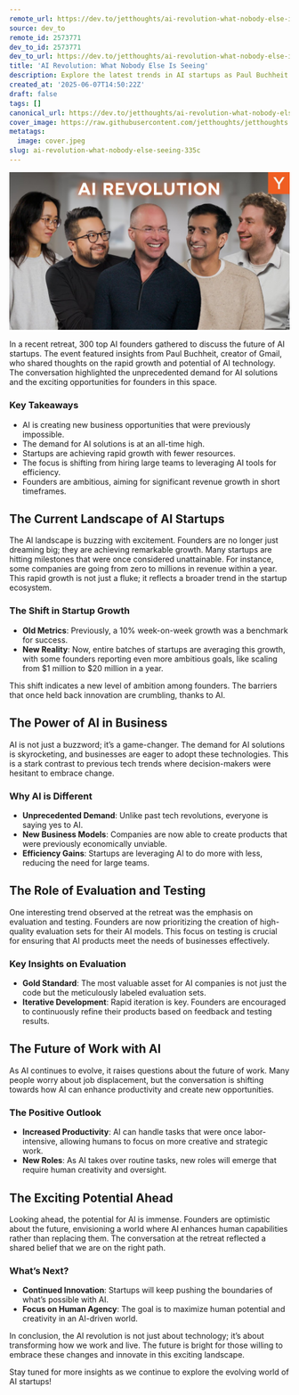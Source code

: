 ```yaml
---
remote_url: https://dev.to/jetthoughts/ai-revolution-what-nobody-else-is-seeing-23bc
source: dev_to
remote_id: 2573771
dev_to_id: 2573771
dev_to_url: https://dev.to/jetthoughts/ai-revolution-what-nobody-else-is-seeing-23bc
title: 'AI Revolution: What Nobody Else Is Seeing'
description: Explore the latest trends in AI startups as Paul Buchheit discusses the unprecedented demand for AI solutions and the exciting opportunities for founders in this rapidly evolving landscape.
created_at: '2025-06-07T14:50:22Z'
draft: false
tags: []
canonical_url: https://dev.to/jetthoughts/ai-revolution-what-nobody-else-is-seeing-23bc
cover_image: https://raw.githubusercontent.com/jetthoughts/jetthoughts.github.io/master/content/blog/ai-revolution-what-nobody-else-seeing-335c/cover.jpeg
metatags:
  image: cover.jpeg
slug: ai-revolution-what-nobody-else-seeing-335c
---
```

[![AI Revolution: What Nobody Else Is Seeing](file_0.jpg)](https://www.youtube.com/watch?v=0LMK5JYkB94)

In a recent retreat, 300 top AI founders gathered to discuss the future of AI startups. The event featured insights from Paul Buchheit, creator of Gmail, who shared thoughts on the rapid growth and potential of AI technology. The conversation highlighted the unprecedented demand for AI solutions and the exciting opportunities for founders in this space.

### Key Takeaways

*   AI is creating new business opportunities that were previously impossible.
*   The demand for AI solutions is at an all-time high.
*   Startups are achieving rapid growth with fewer resources.
*   The focus is shifting from hiring large teams to leveraging AI tools for efficiency.
*   Founders are ambitious, aiming for significant revenue growth in short timeframes.

## The Current Landscape of AI Startups

The AI landscape is buzzing with excitement. Founders are no longer just dreaming big; they are achieving remarkable growth. Many startups are hitting milestones that were once considered unattainable. For instance, some companies are going from zero to millions in revenue within a year. This rapid growth is not just a fluke; it reflects a broader trend in the startup ecosystem.

### The Shift in Startup Growth

*   **Old Metrics**: Previously, a 10% week-on-week growth was a benchmark for success.
*   **New Reality**: Now, entire batches of startups are averaging this growth, with some founders reporting even more ambitious goals, like scaling from $1 million to $20 million in a year.

This shift indicates a new level of ambition among founders. The barriers that once held back innovation are crumbling, thanks to AI.

## The Power of AI in Business

AI is not just a buzzword; it’s a game-changer. The demand for AI solutions is skyrocketing, and businesses are eager to adopt these technologies. This is a stark contrast to previous tech trends where decision-makers were hesitant to embrace change.

### Why AI is Different

*   **Unprecedented Demand**: Unlike past tech revolutions, everyone is saying yes to AI.
*   **New Business Models**: Companies are now able to create products that were previously economically unviable.
*   **Efficiency Gains**: Startups are leveraging AI to do more with less, reducing the need for large teams.

## The Role of Evaluation and Testing

One interesting trend observed at the retreat was the emphasis on evaluation and testing. Founders are now prioritizing the creation of high-quality evaluation sets for their AI models. This focus on testing is crucial for ensuring that AI products meet the needs of businesses effectively.

### Key Insights on Evaluation

*   **Gold Standard**: The most valuable asset for AI companies is not just the code but the meticulously labeled evaluation sets.
*   **Iterative Development**: Rapid iteration is key. Founders are encouraged to continuously refine their products based on feedback and testing results.

## The Future of Work with AI

As AI continues to evolve, it raises questions about the future of work. Many people worry about job displacement, but the conversation is shifting towards how AI can enhance productivity and create new opportunities.

### The Positive Outlook

*   **Increased Productivity**: AI can handle tasks that were once labor-intensive, allowing humans to focus on more creative and strategic work.
*   **New Roles**: As AI takes over routine tasks, new roles will emerge that require human creativity and oversight.

## The Exciting Potential Ahead

Looking ahead, the potential for AI is immense. Founders are optimistic about the future, envisioning a world where AI enhances human capabilities rather than replacing them. The conversation at the retreat reflected a shared belief that we are on the right path.

### What’s Next?

*   **Continued Innovation**: Startups will keep pushing the boundaries of what’s possible with AI.
*   **Focus on Human Agency**: The goal is to maximize human potential and creativity in an AI-driven world.

In conclusion, the AI revolution is not just about technology; it’s about transforming how we work and live. The future is bright for those willing to embrace these changes and innovate in this exciting landscape.

Stay tuned for more insights as we continue to explore the evolving world of AI startups!